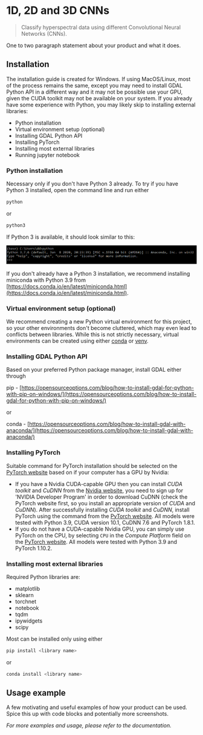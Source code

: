 # 1D, 2D and 3D CNNs
> Classify hyperspectral data using different Convolutional Neural Networks (CNNs).

One to two paragraph statement about your product and what it does.


## Installation

The installation guide is created for Windows. If using MacOS/Linux, most of the process remains the same, except you may need to install GDAL Python API in a different way and it may not be possible use your GPU, given the CUDA toolkit may not be available on your system.
If you already have some experience with Python, you may likely skip to installing external libraries:

- Python installation
- Virtual environment setup (optional)
- Installing GDAL Python API
- Installing PyTorch
- Installing most external libraries
- Running jupyter notebook

### Python installation
Necessary only if you don't have Python 3 already. To try if you have Python 3 installed, open the command line and run either
```sh
python
```
or
```sh
python3
```
If Python 3 is available, it should look similar to this:

![Python running in the command line](img/cli_python3.png "Python running in the command line")

If you don't already have a Python 3 installation, we recommend installing miniconda with Python 3.9 from [https://docs.conda.io/en/latest/miniconda.html](https://docs.conda.io/en/latest/miniconda.html).

### Virtual environment setup (optional)
We recommend creating a new Python virtual environment for this project, so your other environments don't become cluttered, which may even lead to conflicts between libraries. While this is not strictly necessary, virtual environments can be created using either [conda](https://docs.conda.io/projects/conda/en/latest/user-guide/tasks/manage-environments.html#creating-an-environment-with-commands) or [venv](https://packaging.python.org/en/latest/guides/installing-using-pip-and-virtual-environments/).

### Installing GDAL Python API
Based on your preferred Python package manager, install GDAL either through

pip - [https://opensourceoptions.com/blog/how-to-install-gdal-for-python-with-pip-on-windows/](https://opensourceoptions.com/blog/how-to-install-gdal-for-python-with-pip-on-windows/)

or

conda - [https://opensourceoptions.com/blog/how-to-install-gdal-with-anaconda/](https://opensourceoptions.com/blog/how-to-install-gdal-with-anaconda/)

### Installing PyTorch
Suitable command for PyTorch installation should be selected on the [PyTorch website](https://pytorch.org/get-started/locally/) based on if your computer has a GPU by Nvidia:
* If you have a Nvidia CUDA-capable GPU then you can install _CUDA toolkit_ and _CuDNN_ from the [Nvidia website](https://developer.nvidia.com/cuda-toolkit), you need to sign up for 'NVIDIA Developer Program' in order to download CuDNN (check the PyTorch website first, so you install an appropriate version of _CUDA_ and _CuDNN_). After successfully installing _CUDA toolkit_ and _CuDNN_, install PyTorch using the command from the [PyTorch website](https://pytorch.org/get-started/locally/). All models were tested with Python 3.9, CUDA version 10.1, CuDNN 7.6 and PyTorch 1.8.1.
* If you do not have a CUDA-capable Nvidia GPU, you can simply use PyTorch on the CPU, by selecting `CPU` in the _Compute Platform_ field on the [PyTorch website](https://pytorch.org/get-started/locally/). All models were tested with Python 3.9 and PyTorch 1.10.2.

### Installing most external libraries
Required Python libraries are:
- matplotlib
- sklearn
- torchnet
- notebook
- tqdm
- ipywidgets
- scipy

Most can be installed only using either

```sh
pip install <library name>
```
or
```sh
conda install <library name>
```

## Usage example

A few motivating and useful examples of how your product can be used. Spice this up with code blocks and potentially more screenshots.

_For more examples and usage, please refer to the documentation._
